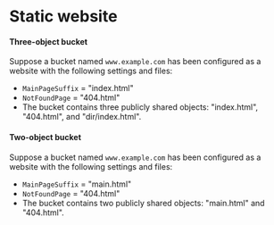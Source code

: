 # Static website

#### Three-object bucket <a id="three-object_bucket"></a>

Suppose a bucket named `www.example.com` has been configured as a website with the following settings and files:

* `MainPageSuffix` = "index.html"
* `NotFoundPage` = "404.html"
* The bucket contains three publicly shared objects: "index.html", "404.html", and "dir/index.html".

#### Two-object bucket <a id="two-object_bucket"></a>

Suppose a bucket named `www.example.com` has been configured as a website with the following settings and files:

* `MainPageSuffix` = "main.html"
* `NotFoundPage` = "404.html"
* The bucket contains two publicly shared objects: "main.html" and "404.html".

